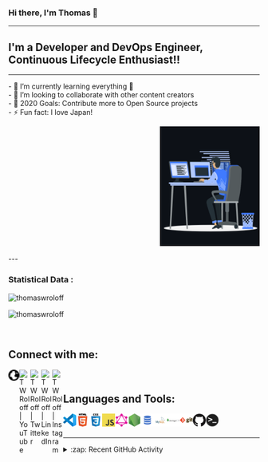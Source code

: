 ### Hi there, I'm Thomas  👋

---

## I'm a  Developer and DevOps Engineer, Continuous Lifecycle Enthusiast!!

---
<p align="left">
- 🌱 I’m currently learning everything 🤣<br>
- 👯 I’m looking to collaborate with other content creators<br>
- 🥅 2020 Goals: Contribute more to Open Source projects<br>
- ⚡ Fun fact: I love Japan! <br>
</p>
<p align="right"><img src="https://github.com/TWRoloff/TWRoloff/blob/master/animation_500_kxa883sd.gif?raw=truef" alt="twroloff" width="200px" height="240px"/></p>
---
<h3> Statistical Data :</h3>
<p><img align="center"
    src="https://github-readme-stats.vercel.app/api/top-langs?username=twroloff&show_icons=true&locale=en&bg_color=0d1117&text_color=ffffff&layout=compact"
    alt="thomaswroloff" 
    bg_color=#808080/></p>
<p><img align="center"
    src="https://github-readme-stats.vercel.app/api?username=twroloff&show_icons=true&theme=radical"
    alt="thomaswroloff" 
    bg_color=#808080/></p>
<br>
<p align="left"> 
<h2>Connect with me:</h2>

[<img align="left" alt="TWRoloff.com" width="22px" src="https://raw.githubusercontent.com/iconic/open-iconic/master/svg/globe.svg" />][website]
[<img align="left" alt="TWRoloff | YouTube" width="22px" src="https://cdn.jsdelivr.net/npm/simple-icons@v3/icons/youtube.svg" />][youtube]
[<img align="left" alt="TWRoloff | Twitter" width="22px" src="https://cdn.jsdelivr.net/npm/simple-icons@v3/icons/twitter.svg" />][twitter]
[<img align="left" alt="TWRoloff | LinkedIn" width="22px" src="https://cdn.jsdelivr.net/npm/simple-icons@v3/icons/linkedin.svg" />][xing]
[<img align="left" alt="TWRoloff | Instagram" width="22px" src="https://cdn.jsdelivr.net/npm/simple-icons@v3/icons/instagram.svg" />][instagram]

[website]: https://thomasroloff.com
[twitter]: https://twitter.com/ThomasWRoloff
[youtube]: https://youtube.com/TWRoloff
[instagram]: https://instagram.com/TWRoloff
[xing]: https://www.xing.com/profile/Thomas_Roloff8/cv
[jsplaylist]: https://www.youtube.com/playlist?list=PLkwxH9e_vrALRJKu7wfXby3MKeflhTu6B
[cssplaylist]: https://www.youtube.com/playlist?list=PLkwxH9e_vrALSdvZuEh6gqQdmDoDIoqz4
[reactplaylist]: https://www.youtube.com/playlist?list=PLkwxH9e_vrAK4TdffpxKY3QGyHCpxFcQ0
</p>
<br>


<p align="left">
   <h2> Languages and Tools:</h2>
<img align="left" alt="Visual Studio Code" width="26px" src="https://raw.githubusercontent.com/github/explore/80688e429a7d4ef2fca1e82350fe8e3517d3494d/topics/visual-studio-code/visual-studio-code.png" />
<img align="left" alt="HTML5" width="26px" src="https://raw.githubusercontent.com/github/explore/80688e429a7d4ef2fca1e82350fe8e3517d3494d/topics/html/html.png" />
<img align="left" alt="CSS3" width="26px" src="https://raw.githubusercontent.com/github/explore/80688e429a7d4ef2fca1e82350fe8e3517d3494d/topics/css/css.png" />
<img align="left" alt="JavaScript" width="26px" src="https://raw.githubusercontent.com/github/explore/80688e429a7d4ef2fca1e82350fe8e3517d3494d/topics/javascript/javascript.png" />
<img align="left" alt="GraphQL" width="26px" src="https://raw.githubusercontent.com/github/explore/80688e429a7d4ef2fca1e82350fe8e3517d3494d/topics/graphql/graphql.png" />
<img align="left" alt="Node.js" width="26px" src="https://raw.githubusercontent.com/github/explore/80688e429a7d4ef2fca1e82350fe8e3517d3494d/topics/nodejs/nodejs.png" />
<img align="left" alt="SQL" width="26px" src="https://raw.githubusercontent.com/github/explore/80688e429a7d4ef2fca1e82350fe8e3517d3494d/topics/sql/sql.png" />
<img align="left" alt="MySQL" width="26px" src="https://raw.githubusercontent.com/github/explore/80688e429a7d4ef2fca1e82350fe8e3517d3494d/topics/mysql/mysql.png" />
<img align="left" alt="MongoDB" width="26px" src="https://raw.githubusercontent.com/github/explore/80688e429a7d4ef2fca1e82350fe8e3517d3494d/topics/mongodb/mongodb.png" />
<img align="left" alt="Git" width="26px" src="https://raw.githubusercontent.com/github/explore/80688e429a7d4ef2fca1e82350fe8e3517d3494d/topics/git/git.png" />
<img align="left" alt="GitHub" width="26px" src="https://raw.githubusercontent.com/github/explore/78df643247d429f6cc873026c0622819ad797942/topics/github/github.png" />
<img align="left" alt="Terminal" width="26px" src="https://raw.githubusercontent.com/github/explore/80688e429a7d4ef2fca1e82350fe8e3517d3494d/topics/terminal/terminal.png" />
</p>
<br>
<br>

---
<p align="right">
<details>
  <summary>:zap: Recent GitHub Activity</summary>
  
<!--START_SECTION:activity-->
1. 💪 Opened PR [#259](https://github.com/florinpop17/app-ideas/pull/259) in [florinpop17/app-ideas](https://github.com/florinpop17/app-ideas)
2. 🎉 Merged PR [#13](https://github.com/TWRoloff/TWRoloff/pull/13) in [TWRoloff/TWRoloff](https://github.com/TWRoloff/TWRoloff)
3. 💪 Opened PR [#13](https://github.com/TWRoloff/TWRoloff/pull/13) in [TWRoloff/TWRoloff](https://github.com/TWRoloff/TWRoloff)
4. 🎉 Merged PR [#12](https://github.com/TWRoloff/TWRoloff/pull/12) in [TWRoloff/TWRoloff](https://github.com/TWRoloff/TWRoloff)
5. 💪 Opened PR [#12](https://github.com/TWRoloff/TWRoloff/pull/12) in [TWRoloff/TWRoloff](https://github.com/TWRoloff/TWRoloff)
<!--END_SECTION:activity-->

</details>
</p>
